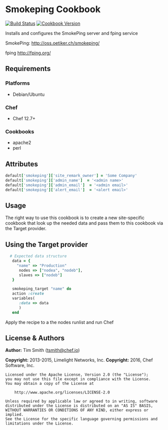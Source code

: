 # Smokeping Cookbook

[![Build Status](https://travis-ci.org/chef-cookbooks/smokeping.svg?branch=master)](https://travis-ci.org/chef-cookbooks/smokeping) [![Cookbook Version](https://img.shields.io/cookbook/v/smokeping.svg)](https://supermarket.chef.io/cookbooks/smokeping)

Installs and configures the SmokePing server and fping service

SmokePing: <http://oss.oetiker.ch/smokeping/>

fping <http://fping.org/>

## Requirements

### Platforms

- Debian/Ubuntu

### Chef

- Chef 12.7+

### Cookbooks

- apache2
- perl

## Attributes

```ruby
default['smokeping']['site_remark_owner'] = 'Some Company'
default['smokeping']['admin_name']  = '<admin name>'
default['smokeping']['admin_email']  = '<admin email>'
default['smokeping']['alert_email']  = '<alert email>'
```

## Usage

The right way to use this cookbook is to create a new site-specific cookbook that look up the needed data and pass them to this cookbook via the Target provider.

## Using the Target provider

```ruby
  # Expected data structure
   data = {
     "name" => "Production"
      nodes => ["nodea", "nodeb"],
      slaves => ["nodeb"]
   }

   smokeping_target "name" do
   action :create
   variables(
      :data => data
      )
   end
```

Apply the recipe to a the nodes runlist and run Chef

## License & Authors

**Author:** Tim Smith ([tsmith@chef.io](mailto:tsmith@chef.io))

**Copyright:** 2013-2015, Limelight Networks, Inc. **Copyright:** 2016, Chef Software, Inc.

```
Licensed under the Apache License, Version 2.0 (the "License");
you may not use this file except in compliance with the License.
You may obtain a copy of the License at

    http://www.apache.org/licenses/LICENSE-2.0

Unless required by applicable law or agreed to in writing, software
distributed under the License is distributed on an "AS IS" BASIS,
WITHOUT WARRANTIES OR CONDITIONS OF ANY KIND, either express or implied.
See the License for the specific language governing permissions and
limitations under the License.
```
